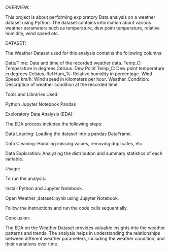 OVERVIEW:

This project is about performing exploratory Data analysis on a weather dataset using Python. 
The dataset contains information about various weather parameters such as temperature, dew point temperature, relative humidity, wind speed etc.

DATASET:

The Weather Dataset used for this analysis contains the following columns:

Date/Time: Date and time of the recorded weather data.
Temp_C: Temperature in degrees Celsius.
Dew Point Temp_C: Dew point temperature in degrees Celsius.
Rel Hum_%: Relative humidity in percentage.
Wind Speed_km/h: Wind speed in kilometers per hour.
Weather_Condition: Description of weather condition at the recorded time.


Tools and Libraries Used:

Python
Jupyter Notebook
Pandas

Exploratory Data Analysis (EDA):

The EDA process includes the following steps:

Data Loading: Loading the dataset into a pandas DataFrame.

Data Cleaning: Handling missing values, removing duplicates, etc.

Data Exploration: Analyzing the distribution and summary statistics of each variable.

Usage:

To run the analysis:

Install Python and Jupyter Notebook.

Open Weather_dataset.ipynb using Jupyter Notebook.

Follow the instructions and run the code cells sequentially.

Conclusion:

The EDA on the Weather Dataset provides valuable insights into the weather patterns and trends. The analysis helps in understanding the relationships between different weather parameters, including the weather condition, and their variations over time.
